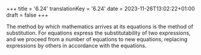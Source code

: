 +++
title = '6.24'
translationKey = '6.24'
date = 2023-11-26T13:02:22+01:00
draft = false
+++

The method by which mathematics arrives at its equations is the method of substitution.
For equations express the substitutability of two expressions, and we proceed from a number of equations to new equations, replacing expressions by others in accordance with the equations.
